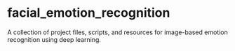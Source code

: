 # facial_emotion_recognition
A collection of project files, scripts, and resources for image-based emotion recognition using deep learning.
